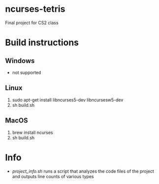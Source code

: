 # ncurses-tetris
Final project for CS2 class


# Build instructions
## Windows
* not supported

## Linux
1. sudo apt-get install libncurses5-dev libncursesw5-dev
2. sh build.sh

## MacOS
1. brew install ncurses
2. sh build.sh


# Info
* *project_info.sh* runs a script that analyzes the code files of the project and outputs line counts of various types

